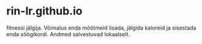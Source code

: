 # rin-lr.github.io
fitnessi jälgija. Võimalus enda mõõtmeid lisada, jälgida kaloreid ja sisestada enda söögikordi. Andmed salvestuvad lokaalselt.

